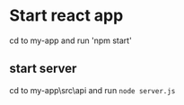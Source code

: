 # Start react app

cd to my-app and run 'npm start'

## start server
cd to my-app\src\api and run `node server.js`